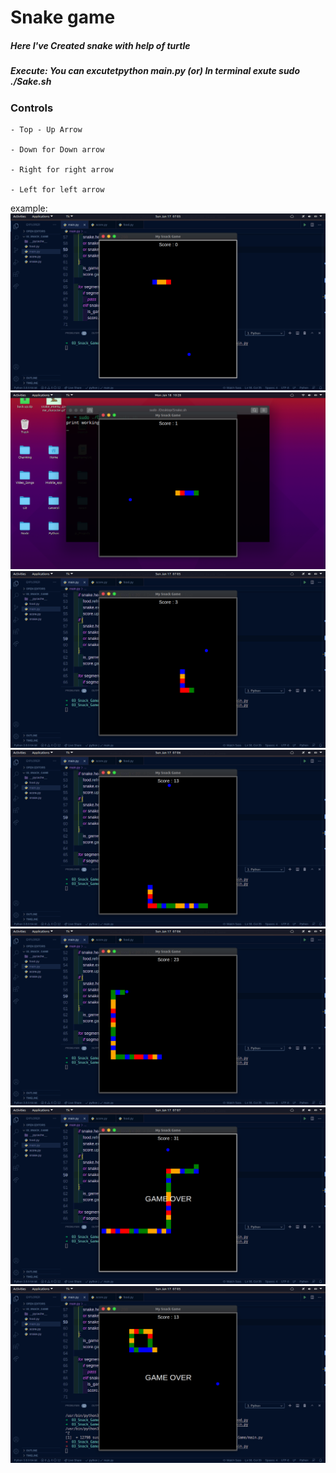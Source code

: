 <h1> Snake game</h1>

<h5> Here I've Created snake with help of turtle </h5>

<h5>Execute:
  You can excutetpython main.py
   (or)
  In terminal exute sudo ./Sake.sh 
  </h5>

<h3>Controls</h3>
    
    - Top - Up Arrow
    
    - Down for Down arrow
    
    - Right for right arrow
    
    - Left for left arrow
    
    
example:
![](https://github.com/Hemath-life/02_py_SnakeGame/blob/main/ex:image/1.png)
![](https://github.com/Hemath-life/02_py_SnakeGame/blob/main/ex:image/11.png)
![](https://github.com/Hemath-life/02_py_SnakeGame/blob/main/ex:image/2.png)
![](https://github.com/Hemath-life/02_py_SnakeGame/blob/main/ex:image/3.png)
![](https://github.com/Hemath-life/02_py_SnakeGame/blob/main/ex:image/4.png)
![](https://github.com/Hemath-life/02_py_SnakeGame/blob/main/ex:image/5.png)
![](https://github.com/Hemath-life/02_py_SnakeGame/blob/main/ex:image/6.png)
